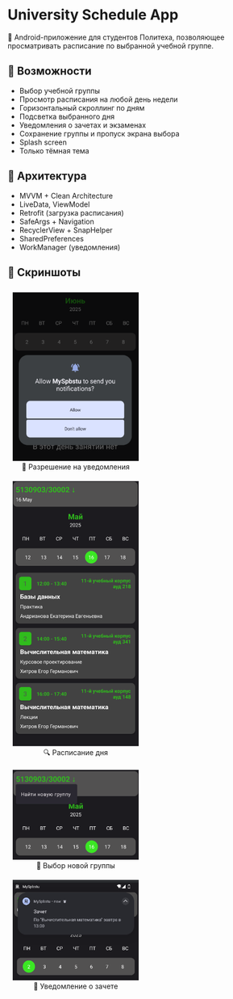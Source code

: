 # University Schedule App

📅 Android-приложение для студентов Политеха, позволяющее просматривать расписание по выбранной учебной группе.

## 📌 Возможности

- Выбор учебной группы
- Просмотр расписания на любой день недели
- Горизонтальный скроллинг по дням
- Подсветка выбранного дня
- Уведомления о зачетах и экзаменах
- Сохранение группы и пропуск экрана выбора
- Splash screen
- Только тёмная тема

## 🧱 Архитектура

- MVVM + Clean Architecture
- LiveData, ViewModel
- Retrofit (загрузка расписания)
- SafeArgs + Navigation
- RecyclerView + SnapHelper
- SharedPreferences
- WorkManager (уведомления)

## 📸 Скриншоты

<p float="left" align="center">

  <div style="display: inline-block; margin: 10px; text-align: center;">
    <img src="Screenshots/Снимок экрана 2025-07-05 111847.png" width="250"/>
    <div>🔔 Разрешение на уведомления</div>
  </div>

  <div style="display: inline-block; margin: 10px; text-align: center;">
    <img src="Screenshots/Снимок экрана 2025-07-05 111927.png" width="250"/>
    <div>🔍 Расписание дня</div>
  </div>

  <div style="display: inline-block; margin: 10px; text-align: center;">
    <img src="Screenshots/Снимок экрана 2025-07-05 111954.png" width="250"/>
    <div>📅 Выбор новой группы</div>
  </div>

  <div style="display: inline-block; margin: 10px; text-align: center;">
    <img src="Screenshots/Снимок экрана 2025-07-05 121117.png" width="250"/>
    <div>🔔 Уведомление о зачете</div>
  </div>


</p>


